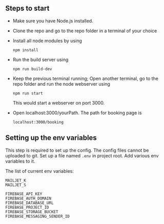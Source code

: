 ## Steps to start
 * Make sure you have Node.js installed.
 * Clone the repo and go to the repo folder in a terminal of your choice
 * Install all node modules by using 
   ```
   npm install
   ```
 * Run the build server using
   ````
   npm run build-dev
   ````
  * Keep the previous terminal running; Open another terminal, go to the repo folder and run the node webserver using
    ```
    npm run start
    ```
    This would start a webserver on port 3000. 
    
  * Open localhost:3000/yourPath.
    The path for booking page is 
    ````
    localhost:3000/booking
    ````
  
## Setting up the env variables
This step is required to set up the config. The config files cannot be uploaded to git.
Set up a file named `.env` in project root. 
Add various env variables to it. 

The list of current env variables: 
````
MAILJET_K
MAILJET_S

FIREBASE_API_KEY
FIREBASE_AUTH_DOMAIN
FIREBASE_DATABASE_URL
FIREBASE_PROJECT_ID
FIREBASE_STORAGE_BUCKET
FIREBASE_MESSAGING_SENDER_ID
````

